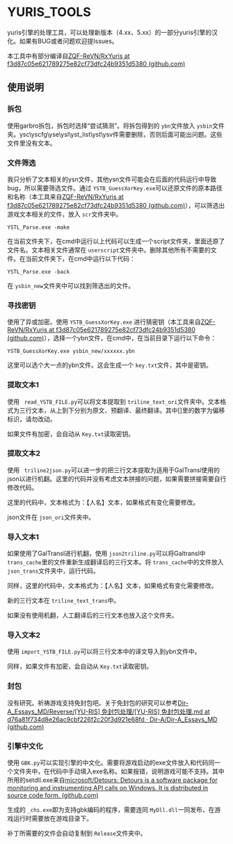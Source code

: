 # YURIS_TOOLS

yuris引擎的处理工具，可以处理新版本（4.xx、5.xx）的一部分yuris引擎的汉化。如果有BUG或者问题欢迎提Issues。

本工具中有部分编译自[ZQF-ReVN/RxYuris at f3d87c05e621789275e82cf73dfc24b9351d5380 (github.com)](https://github.com/ZQF-ReVN/RxYuris/tree/f3d87c05e621789275e82cf73dfc24b9351d5380)

## 使用说明

### 拆包

使用garbro拆包，拆包时选择“尝试猜测”。将拆包得到的 `ybn`文件放入 `ysbin`文件夹。ysc\yscfg\yse\ysl\yst_list\yst\ysv件需要删除，否则后面可能出问题。这些文件里没有文本。

### 文件筛选

我只分析了文本相关的ysn文件，其他ysn文件可能会在后面的代码运行中导致bug，所以需要筛选文件。通过 `YSTB_GuessXorKey.exe`可以还原文件的原本路径和名称（本工具来自[ZQF-ReVN/RxYuris at f3d87c05e621789275e82cf73dfc24b9351d5380 (github.com)](https://github.com/ZQF-ReVN/RxYuris/tree/f3d87c05e621789275e82cf73dfc24b9351d5380)），可以筛选出游戏文本相关的文件，放入 `scr`文件夹中。

```
YSTL_Parse.exe -make
```

在当前文件夹下，在cmd中运行以上代码可以生成一个script文件夹，里面还原了文件名。文本相关文件通常在 `userscript`文件夹中。删除其他所有不需要的文件。在当前文件夹下，在cmd中运行以下代码：

```
YSTL_Parse.exe -back
```

在 `ysbin_new`文件夹中可以找到筛选出的文件。

### 寻找密钥

使用了异或加密。使用 `YSTB_GuessXorKey.exe` 进行猜密钥（本工具来自[ZQF-ReVN/RxYuris at f3d87c05e621789275e82cf73dfc24b9351d5380 (github.com)](https://github.com/ZQF-ReVN/RxYuris/tree/f3d87c05e621789275e82cf73dfc24b9351d5380)），选择一个ybn文件，在cmd中，在当前目录下运行以下命令：

```
YSTB_GuessXorKey.exe ysbin_new/xxxxxx.ybn
```

这里可以选个大一点的ybn文件。这会生成一个 `key.txt`文件，其中是密钥。

### 提取文本1

使用 ` read_YSTB_FILE.py`可以将文本提取到 `triline_text_ori`文件夹中。文本格式为三行文本，从上到下分别为原文、预翻译、最终翻译。其中[]里的数字为偏移标识，请勿改动。

如果文件有加密，会自动从 `Key.txt`读取密钥。

### 提取文本2

使用 ` triline2json.py`可以进一步的把三行文本提取为适用于GalTransl使用的json以进行机翻。这里的代码并没有考虑文本拼接的问题，如果需要拼接需要自行修改代码。

这里的代码中，文本格式为：【人名】文本，如果格式有变化需要修改。

json文件在 `json_ori`文件夹中。

### 导入文本1

如果使用了GalTransl进行机翻，使用 `json2triline.py`可以将Galtransl中 `trans_cache`里的文件重新生成翻译后的三行文本。将 `trans_cache`中的文件放入 `json_trans`文件夹中，运行代码。

同样，这里的代码中，文本格式为：【人名】文本，如果格式有变化需要修改。

新的三行文本在 `triline_text_trans`中。

如果没有使用机翻，人工翻译后的三行文本也放入这个文件夹。

### 导入文本2

使用 `import_YSTB_FILE.py`可以将三行文本中的译文导入到ybn文件中。

同样，如果文件有加密，会自动从 `Key.txt`读取密钥。

### 封包

没有研究。祈祷游戏支持免封包吧。关于免封包的研究可以参考[Dir-A_Essays_MD/Reverse/[YU-RIS] 免封包处理/[YU-RIS] 免封包处理.md at d76a81f734d8e26ac9cbf226f2c20f3d921e68fd · Dir-A/Dir-A_Essays_MD (github.com)](https://github.com/Dir-A/Dir-A_Essays_MD/blob/d76a81f734d8e26ac9cbf226f2c20f3d921e68fd/Reverse/%5BYU-RIS%5D%20%E5%85%8D%E5%B0%81%E5%8C%85%E5%A4%84%E7%90%86/%5BYU-RIS%5D%20%E5%85%8D%E5%B0%81%E5%8C%85%E5%A4%84%E7%90%86.md)

### 引擎中文化

使用 `GBK.py`可以实现引擎的中文化。需要将游戏启动的exe文件放入和代码同一个文件夹中，在代码中手动填入exe名称。如果报错，说明游戏可能不支持。其中所用的setdll.exe来自[microsoft/Detours: Detours is a software package for monitoring and instrumenting API calls on Windows. It is distributed in source code form. (github.com)](https://github.com/microsoft/Detours)

生成的 `_chs.exe`即为支持gbk编码的程序，需要连同 `MyDll.dll`一同发布，在游戏运行时需要放在游戏目录下。

补丁所需要的文件会自动复制到 `Release`文件夹中。
